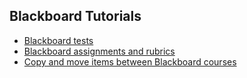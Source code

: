 ## Blackboard Tutorials

+ [Blackboard tests](http://ledelaney.org/cb-tutorials/blackboard/BIOS-Bb-Tests.html)
+ [Blackboard assignments and rubrics](http://ledelaney.org/cb-tutorials/blackboard/BIOS-Bb-Assignments.html)
+ [Copy and move items between Blackboard courses](http://ledelaney.org/cb-tutorials/blackboard/BIOS-Bb-CopyMoveMaterials.html)
